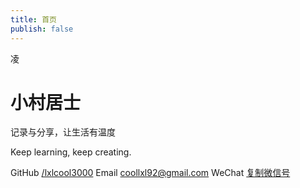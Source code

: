 ```yaml
---
title: 首页
publish: false
---
```


<div class="xl-hero">
  <div class="xl-avatar" aria-label="avatar">凌</div>
  <h1>小村居士</h1>
  <p class="xl-bio">记录与分享，让生活有温度</p>
  <p class="xl-sub">Keep learning, keep creating.</p>

  <div class="xl-socials">
    <span class="xl-chip">
      <span>GitHub</span>
      <a href="https://github.com/lxlcool3000" target="_blank" rel="noreferrer">/lxlcool3000</a>
    </span>
    <span class="xl-chip">
      <span>Email</span>
      <a href="mailto:coollxl92@gmail.com">coollxl92@gmail.com</a>
    </span>
    <span class="xl-chip">
      <span>WeChat</span>
      <a href="#" @click.prevent="copyWechat">复制微信号</a>
    </span>
  </div>
</div>

<script setup>
const wechatId = '不能说了'
function copyWechat () {
  if (navigator.clipboard && window.isSecureContext) {
    navigator.clipboard.writeText(wechatId)
  } else {
    const ta = document.createElement('textarea')
    ta.value = wechatId
    document.body.appendChild(ta)
    ta.select()
    document.execCommand('copy')
    ta.remove()
  }
  const el = document.querySelector('.xl-hero .xl-socials .xl-chip:last-child a')
  if (el) {
    const old = el.textContent
    el.textContent = '已复制 ✓'
    setTimeout(() => (el.textContent = old), 1500)
  }
}
</script>
